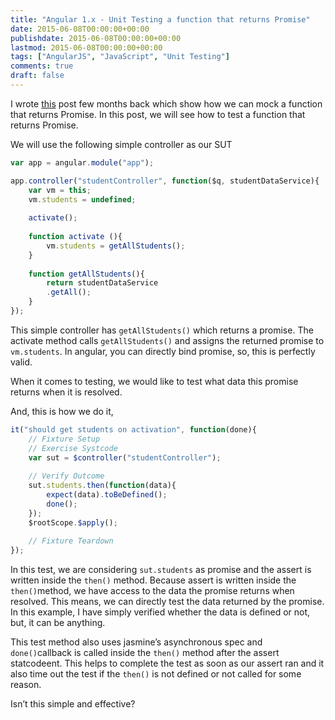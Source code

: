 ```yaml
---
title: "Angular 1.x - Unit Testing a function that returns Promise"
date: 2015-06-08T00:00:00+00:00
publishdate: 2015-06-08T00:00:00+00:00
lastmod: 2015-06-08T00:00:00+00:00
tags: ["AngularJS", "JavaScript", "Unit Testing"]
comments: true
draft: false
---
```



<p>I wrote <a href="../mocking-function-that-returns-promise" target="_blank">this</a> post few months back which show how we can mock a function that returns Promise. In this post, we will see how to test a function that returns Promise.</p> <p>We will use the following simple controller as our SUT</p>

```js
var app = angular.module("app");

app.controller("studentController", function($q, studentDataService){
    var vm = this;    
    vm.students = undefined;
    
    activate();
    
    function activate (){
        vm.students = getAllStudents();
    }
    
    function getAllStudents(){
        return studentDataService
        .getAll();
    }
});
```

<p>This simple controller has <code>getAllStudents()</code> which returns a promise. The activate method calls <code>getAllStudents()</code> and assigns the returned promise to <code>vm.students</code>. In angular, you can directly bind promise, so, this is perfectly valid.</p>
<p>When it comes to testing, we would like to test what data this promise returns when it is resolved. </p>
<p>And, this is how we do it,</p>

```js
it("should get students on activation", function(done){
    // Fixture Setup
    // Exercise Systcode
    var sut = $controller("studentController");
    
    // Verify Outcome
    sut.students.then(function(data){
        expect(data).toBeDefined();    
        done();
    });
    $rootScope.$apply();
    
    // Fixture Teardown
});
```

<p>In this test, we are considering <code>sut.students</code> as promise and the assert is written inside the <code>then()</code> method. Because assert is written inside the <code>then()</code>method, we have access to the data the promise returns when resolved. This means, we can directly test the data returned by the promise. In this example, I have simply verified whether the data is defined or not, but, it can be anything.</p>
<p>This test method also uses jasmine’s asynchronous spec and <code>done()</code>callback is called inside the <code>then()</code> method after the assert statcodeent. This helps to complete the test as soon as our assert ran and it also time out the test if the <code>then()</code> is not defined or not called for some reason. </p>
<p>Isn’t this simple and effective?</p>